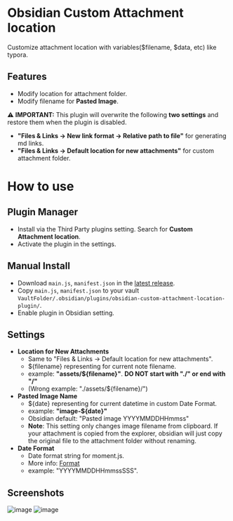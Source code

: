 # Obsidian Custom Attachment location

Customize attachment location with variables($filename, $data, etc) like typora.

## Features
* Modify location for attachment folder.
* Modify filename for **Pasted Image**.

⚠️  **IMPORTANT:** This plugin will overwrite the following **two settings** and restore them when the plugin is disabled.
- **"Files & Links -> New link format -> Relative path to file"** for generating md links.
- **"Files & Links -> Default location for new attachments"** for custom attachment folder. 

# How to use

## Plugin Manager
- Install via the Third Party plugins setting. Search for **Custom Attachment location**.
- Activate the plugin in the settings.

## Manual Install
- Download `main.js`, `manifest.json` in the [latest release](https://github.com/RainCat1998/obsidian-custom-attachment-location-plugin/releases/latest).
- Copy `main.js`, `manifest.json` to your vault `VaultFolder/.obsidian/plugins/obsidian-custom-attachment-location-plugin/`.
- Enable plugin in Obsidian setting.

## Settings
- **Location for New Attachments**
  - Same to "Files & Links -> Default location for new attachments".
  - ${filename} representing for current note filename.
  - example: **"assets/${filename}"**. **DO NOT start with "./" or end with "/"**
  - (Wrong example: "./assets/${filename}/")
- **Pasted Image Name**
  - ${date} representing for current datetime in custom Date Format.
  - example: **"image-${date}"**
  - Obsidian default: "Pasted image YYYYMMDDHHmmss"
  - **Note**: This setting only changes image filename from clipboard. If your attachment is copied from the explorer, obsidian will just copy the original file to the attachment folder without renaming.
- **Date Format**
  - Date format string for moment.js.
  - More info: [Format](https://momentjs.com/docs/#/displaying/format/)
  - example: "YYYYMMDDHHmmssSSS".
## Screenshots
![image](https://user-images.githubusercontent.com/36730607/138717686-1f62b499-25ae-4662-bd50-6187c142b747.png)
![image](https://user-images.githubusercontent.com/36730607/138718244-f13c8f74-5347-4fef-8836-c42caa663c61.png)
